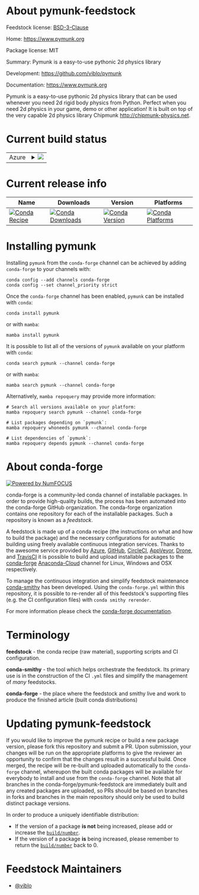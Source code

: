 About pymunk-feedstock
======================

Feedstock license: [BSD-3-Clause](https://github.com/conda-forge/pymunk-feedstock/blob/main/LICENSE.txt)

Home: https://www.pymunk.org

Package license: MIT

Summary: Pymunk is a easy-to-use pythonic 2d physics library

Development: https://github.com/viblo/pymunk

Documentation: https://www.pymunk.org

Pymunk is a easy-to-use pythonic 2d physics library that can be used
whenever you need 2d rigid body physics from Python. Perfect when you need
2d physics in your game, demo or other application! It is built on top of
the very capable 2d physics library Chipmunk <http://chipmunk-physics.net>.


Current build status
====================


<table>
    
  <tr>
    <td>Azure</td>
    <td>
      <details>
        <summary>
          <a href="https://dev.azure.com/conda-forge/feedstock-builds/_build/latest?definitionId=2556&branchName=main">
            <img src="https://dev.azure.com/conda-forge/feedstock-builds/_apis/build/status/pymunk-feedstock?branchName=main">
          </a>
        </summary>
        <table>
          <thead><tr><th>Variant</th><th>Status</th></tr></thead>
          <tbody><tr>
              <td>linux_64_python3.10.____cpythonpython_implcpython</td>
              <td>
                <a href="https://dev.azure.com/conda-forge/feedstock-builds/_build/latest?definitionId=2556&branchName=main">
                  <img src="https://dev.azure.com/conda-forge/feedstock-builds/_apis/build/status/pymunk-feedstock?branchName=main&jobName=linux&configuration=linux%20linux_64_python3.10.____cpythonpython_implcpython" alt="variant">
                </a>
              </td>
            </tr><tr>
              <td>linux_64_python3.11.____cpythonpython_implcpython</td>
              <td>
                <a href="https://dev.azure.com/conda-forge/feedstock-builds/_build/latest?definitionId=2556&branchName=main">
                  <img src="https://dev.azure.com/conda-forge/feedstock-builds/_apis/build/status/pymunk-feedstock?branchName=main&jobName=linux&configuration=linux%20linux_64_python3.11.____cpythonpython_implcpython" alt="variant">
                </a>
              </td>
            </tr><tr>
              <td>linux_64_python3.12.____cpythonpython_implcpython</td>
              <td>
                <a href="https://dev.azure.com/conda-forge/feedstock-builds/_build/latest?definitionId=2556&branchName=main">
                  <img src="https://dev.azure.com/conda-forge/feedstock-builds/_apis/build/status/pymunk-feedstock?branchName=main&jobName=linux&configuration=linux%20linux_64_python3.12.____cpythonpython_implcpython" alt="variant">
                </a>
              </td>
            </tr><tr>
              <td>linux_64_python3.8.____cpythonpython_implcpython</td>
              <td>
                <a href="https://dev.azure.com/conda-forge/feedstock-builds/_build/latest?definitionId=2556&branchName=main">
                  <img src="https://dev.azure.com/conda-forge/feedstock-builds/_apis/build/status/pymunk-feedstock?branchName=main&jobName=linux&configuration=linux%20linux_64_python3.8.____cpythonpython_implcpython" alt="variant">
                </a>
              </td>
            </tr><tr>
              <td>linux_64_python3.9.____73_pypypython_implpypy</td>
              <td>
                <a href="https://dev.azure.com/conda-forge/feedstock-builds/_build/latest?definitionId=2556&branchName=main">
                  <img src="https://dev.azure.com/conda-forge/feedstock-builds/_apis/build/status/pymunk-feedstock?branchName=main&jobName=linux&configuration=linux%20linux_64_python3.9.____73_pypypython_implpypy" alt="variant">
                </a>
              </td>
            </tr><tr>
              <td>linux_64_python3.9.____cpythonpython_implcpython</td>
              <td>
                <a href="https://dev.azure.com/conda-forge/feedstock-builds/_build/latest?definitionId=2556&branchName=main">
                  <img src="https://dev.azure.com/conda-forge/feedstock-builds/_apis/build/status/pymunk-feedstock?branchName=main&jobName=linux&configuration=linux%20linux_64_python3.9.____cpythonpython_implcpython" alt="variant">
                </a>
              </td>
            </tr><tr>
              <td>osx_64_python3.10.____cpythonpython_implcpython</td>
              <td>
                <a href="https://dev.azure.com/conda-forge/feedstock-builds/_build/latest?definitionId=2556&branchName=main">
                  <img src="https://dev.azure.com/conda-forge/feedstock-builds/_apis/build/status/pymunk-feedstock?branchName=main&jobName=osx&configuration=osx%20osx_64_python3.10.____cpythonpython_implcpython" alt="variant">
                </a>
              </td>
            </tr><tr>
              <td>osx_64_python3.11.____cpythonpython_implcpython</td>
              <td>
                <a href="https://dev.azure.com/conda-forge/feedstock-builds/_build/latest?definitionId=2556&branchName=main">
                  <img src="https://dev.azure.com/conda-forge/feedstock-builds/_apis/build/status/pymunk-feedstock?branchName=main&jobName=osx&configuration=osx%20osx_64_python3.11.____cpythonpython_implcpython" alt="variant">
                </a>
              </td>
            </tr><tr>
              <td>osx_64_python3.12.____cpythonpython_implcpython</td>
              <td>
                <a href="https://dev.azure.com/conda-forge/feedstock-builds/_build/latest?definitionId=2556&branchName=main">
                  <img src="https://dev.azure.com/conda-forge/feedstock-builds/_apis/build/status/pymunk-feedstock?branchName=main&jobName=osx&configuration=osx%20osx_64_python3.12.____cpythonpython_implcpython" alt="variant">
                </a>
              </td>
            </tr><tr>
              <td>osx_64_python3.8.____cpythonpython_implcpython</td>
              <td>
                <a href="https://dev.azure.com/conda-forge/feedstock-builds/_build/latest?definitionId=2556&branchName=main">
                  <img src="https://dev.azure.com/conda-forge/feedstock-builds/_apis/build/status/pymunk-feedstock?branchName=main&jobName=osx&configuration=osx%20osx_64_python3.8.____cpythonpython_implcpython" alt="variant">
                </a>
              </td>
            </tr><tr>
              <td>osx_64_python3.9.____73_pypypython_implpypy</td>
              <td>
                <a href="https://dev.azure.com/conda-forge/feedstock-builds/_build/latest?definitionId=2556&branchName=main">
                  <img src="https://dev.azure.com/conda-forge/feedstock-builds/_apis/build/status/pymunk-feedstock?branchName=main&jobName=osx&configuration=osx%20osx_64_python3.9.____73_pypypython_implpypy" alt="variant">
                </a>
              </td>
            </tr><tr>
              <td>osx_64_python3.9.____cpythonpython_implcpython</td>
              <td>
                <a href="https://dev.azure.com/conda-forge/feedstock-builds/_build/latest?definitionId=2556&branchName=main">
                  <img src="https://dev.azure.com/conda-forge/feedstock-builds/_apis/build/status/pymunk-feedstock?branchName=main&jobName=osx&configuration=osx%20osx_64_python3.9.____cpythonpython_implcpython" alt="variant">
                </a>
              </td>
            </tr><tr>
              <td>osx_arm64_python3.10.____cpython</td>
              <td>
                <a href="https://dev.azure.com/conda-forge/feedstock-builds/_build/latest?definitionId=2556&branchName=main">
                  <img src="https://dev.azure.com/conda-forge/feedstock-builds/_apis/build/status/pymunk-feedstock?branchName=main&jobName=osx&configuration=osx%20osx_arm64_python3.10.____cpython" alt="variant">
                </a>
              </td>
            </tr><tr>
              <td>osx_arm64_python3.11.____cpython</td>
              <td>
                <a href="https://dev.azure.com/conda-forge/feedstock-builds/_build/latest?definitionId=2556&branchName=main">
                  <img src="https://dev.azure.com/conda-forge/feedstock-builds/_apis/build/status/pymunk-feedstock?branchName=main&jobName=osx&configuration=osx%20osx_arm64_python3.11.____cpython" alt="variant">
                </a>
              </td>
            </tr><tr>
              <td>osx_arm64_python3.12.____cpython</td>
              <td>
                <a href="https://dev.azure.com/conda-forge/feedstock-builds/_build/latest?definitionId=2556&branchName=main">
                  <img src="https://dev.azure.com/conda-forge/feedstock-builds/_apis/build/status/pymunk-feedstock?branchName=main&jobName=osx&configuration=osx%20osx_arm64_python3.12.____cpython" alt="variant">
                </a>
              </td>
            </tr><tr>
              <td>osx_arm64_python3.8.____cpython</td>
              <td>
                <a href="https://dev.azure.com/conda-forge/feedstock-builds/_build/latest?definitionId=2556&branchName=main">
                  <img src="https://dev.azure.com/conda-forge/feedstock-builds/_apis/build/status/pymunk-feedstock?branchName=main&jobName=osx&configuration=osx%20osx_arm64_python3.8.____cpython" alt="variant">
                </a>
              </td>
            </tr><tr>
              <td>osx_arm64_python3.9.____cpython</td>
              <td>
                <a href="https://dev.azure.com/conda-forge/feedstock-builds/_build/latest?definitionId=2556&branchName=main">
                  <img src="https://dev.azure.com/conda-forge/feedstock-builds/_apis/build/status/pymunk-feedstock?branchName=main&jobName=osx&configuration=osx%20osx_arm64_python3.9.____cpython" alt="variant">
                </a>
              </td>
            </tr><tr>
              <td>win_64_python3.10.____cpythonpython_implcpython</td>
              <td>
                <a href="https://dev.azure.com/conda-forge/feedstock-builds/_build/latest?definitionId=2556&branchName=main">
                  <img src="https://dev.azure.com/conda-forge/feedstock-builds/_apis/build/status/pymunk-feedstock?branchName=main&jobName=win&configuration=win%20win_64_python3.10.____cpythonpython_implcpython" alt="variant">
                </a>
              </td>
            </tr><tr>
              <td>win_64_python3.11.____cpythonpython_implcpython</td>
              <td>
                <a href="https://dev.azure.com/conda-forge/feedstock-builds/_build/latest?definitionId=2556&branchName=main">
                  <img src="https://dev.azure.com/conda-forge/feedstock-builds/_apis/build/status/pymunk-feedstock?branchName=main&jobName=win&configuration=win%20win_64_python3.11.____cpythonpython_implcpython" alt="variant">
                </a>
              </td>
            </tr><tr>
              <td>win_64_python3.12.____cpythonpython_implcpython</td>
              <td>
                <a href="https://dev.azure.com/conda-forge/feedstock-builds/_build/latest?definitionId=2556&branchName=main">
                  <img src="https://dev.azure.com/conda-forge/feedstock-builds/_apis/build/status/pymunk-feedstock?branchName=main&jobName=win&configuration=win%20win_64_python3.12.____cpythonpython_implcpython" alt="variant">
                </a>
              </td>
            </tr><tr>
              <td>win_64_python3.8.____cpythonpython_implcpython</td>
              <td>
                <a href="https://dev.azure.com/conda-forge/feedstock-builds/_build/latest?definitionId=2556&branchName=main">
                  <img src="https://dev.azure.com/conda-forge/feedstock-builds/_apis/build/status/pymunk-feedstock?branchName=main&jobName=win&configuration=win%20win_64_python3.8.____cpythonpython_implcpython" alt="variant">
                </a>
              </td>
            </tr><tr>
              <td>win_64_python3.9.____73_pypypython_implpypy</td>
              <td>
                <a href="https://dev.azure.com/conda-forge/feedstock-builds/_build/latest?definitionId=2556&branchName=main">
                  <img src="https://dev.azure.com/conda-forge/feedstock-builds/_apis/build/status/pymunk-feedstock?branchName=main&jobName=win&configuration=win%20win_64_python3.9.____73_pypypython_implpypy" alt="variant">
                </a>
              </td>
            </tr><tr>
              <td>win_64_python3.9.____cpythonpython_implcpython</td>
              <td>
                <a href="https://dev.azure.com/conda-forge/feedstock-builds/_build/latest?definitionId=2556&branchName=main">
                  <img src="https://dev.azure.com/conda-forge/feedstock-builds/_apis/build/status/pymunk-feedstock?branchName=main&jobName=win&configuration=win%20win_64_python3.9.____cpythonpython_implcpython" alt="variant">
                </a>
              </td>
            </tr>
          </tbody>
        </table>
      </details>
    </td>
  </tr>
</table>

Current release info
====================

| Name | Downloads | Version | Platforms |
| --- | --- | --- | --- |
| [![Conda Recipe](https://img.shields.io/badge/recipe-pymunk-green.svg)](https://anaconda.org/conda-forge/pymunk) | [![Conda Downloads](https://img.shields.io/conda/dn/conda-forge/pymunk.svg)](https://anaconda.org/conda-forge/pymunk) | [![Conda Version](https://img.shields.io/conda/vn/conda-forge/pymunk.svg)](https://anaconda.org/conda-forge/pymunk) | [![Conda Platforms](https://img.shields.io/conda/pn/conda-forge/pymunk.svg)](https://anaconda.org/conda-forge/pymunk) |

Installing pymunk
=================

Installing `pymunk` from the `conda-forge` channel can be achieved by adding `conda-forge` to your channels with:

```
conda config --add channels conda-forge
conda config --set channel_priority strict
```

Once the `conda-forge` channel has been enabled, `pymunk` can be installed with `conda`:

```
conda install pymunk
```

or with `mamba`:

```
mamba install pymunk
```

It is possible to list all of the versions of `pymunk` available on your platform with `conda`:

```
conda search pymunk --channel conda-forge
```

or with `mamba`:

```
mamba search pymunk --channel conda-forge
```

Alternatively, `mamba repoquery` may provide more information:

```
# Search all versions available on your platform:
mamba repoquery search pymunk --channel conda-forge

# List packages depending on `pymunk`:
mamba repoquery whoneeds pymunk --channel conda-forge

# List dependencies of `pymunk`:
mamba repoquery depends pymunk --channel conda-forge
```


About conda-forge
=================

[![Powered by
NumFOCUS](https://img.shields.io/badge/powered%20by-NumFOCUS-orange.svg?style=flat&colorA=E1523D&colorB=007D8A)](https://numfocus.org)

conda-forge is a community-led conda channel of installable packages.
In order to provide high-quality builds, the process has been automated into the
conda-forge GitHub organization. The conda-forge organization contains one repository
for each of the installable packages. Such a repository is known as a *feedstock*.

A feedstock is made up of a conda recipe (the instructions on what and how to build
the package) and the necessary configurations for automatic building using freely
available continuous integration services. Thanks to the awesome service provided by
[Azure](https://azure.microsoft.com/en-us/services/devops/), [GitHub](https://github.com/),
[CircleCI](https://circleci.com/), [AppVeyor](https://www.appveyor.com/),
[Drone](https://cloud.drone.io/welcome), and [TravisCI](https://travis-ci.com/)
it is possible to build and upload installable packages to the
[conda-forge](https://anaconda.org/conda-forge) [Anaconda-Cloud](https://anaconda.org/)
channel for Linux, Windows and OSX respectively.

To manage the continuous integration and simplify feedstock maintenance
[conda-smithy](https://github.com/conda-forge/conda-smithy) has been developed.
Using the ``conda-forge.yml`` within this repository, it is possible to re-render all of
this feedstock's supporting files (e.g. the CI configuration files) with ``conda smithy rerender``.

For more information please check the [conda-forge documentation](https://conda-forge.org/docs/).

Terminology
===========

**feedstock** - the conda recipe (raw material), supporting scripts and CI configuration.

**conda-smithy** - the tool which helps orchestrate the feedstock.
                   Its primary use is in the construction of the CI ``.yml`` files
                   and simplify the management of *many* feedstocks.

**conda-forge** - the place where the feedstock and smithy live and work to
                  produce the finished article (built conda distributions)


Updating pymunk-feedstock
=========================

If you would like to improve the pymunk recipe or build a new
package version, please fork this repository and submit a PR. Upon submission,
your changes will be run on the appropriate platforms to give the reviewer an
opportunity to confirm that the changes result in a successful build. Once
merged, the recipe will be re-built and uploaded automatically to the
`conda-forge` channel, whereupon the built conda packages will be available for
everybody to install and use from the `conda-forge` channel.
Note that all branches in the conda-forge/pymunk-feedstock are
immediately built and any created packages are uploaded, so PRs should be based
on branches in forks and branches in the main repository should only be used to
build distinct package versions.

In order to produce a uniquely identifiable distribution:
 * If the version of a package **is not** being increased, please add or increase
   the [``build/number``](https://docs.conda.io/projects/conda-build/en/latest/resources/define-metadata.html#build-number-and-string).
 * If the version of a package **is** being increased, please remember to return
   the [``build/number``](https://docs.conda.io/projects/conda-build/en/latest/resources/define-metadata.html#build-number-and-string)
   back to 0.

Feedstock Maintainers
=====================

* [@viblo](https://github.com/viblo/)

